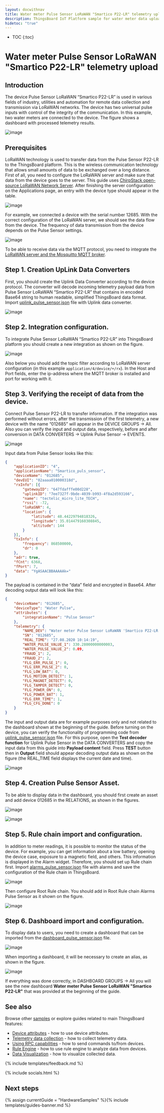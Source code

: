 ```yaml
---
layout: docwithnav
title: Water meter Pulse Sensor LoRaWAN "Smartico P22-LR" telemetry upload
description: ThingsBoard IoT Platform sample for water meter data upload over MQTT using Pulse Sensor LoRaWAN "Smartico P22-LR".
hidetoc: "true"
---
```


* TOC
{:toc}

# Water meter Pulse Sensor LoRaWAN "Smartico P22-LR" telemetry upload
## Introduction
The device Pulse Sensor LoRaWAN “Smartico P22-LR” is used in various fields of industry, utilities and automation for remote data collection and transmission via LoRaWAN networks. The device has two universal pulse inputs with control of the integrity of the communication. In this example, two water meters are connected to the device. The figure shows a dashboard with processed telemetry results.

![image](https://img.thingsboard.io/samples/smartico/pulse-sensor-lorawan/dashboard.png)

## Prerequisites
LoRaWAN technology is used to transfer data from the Pulse Sensor P22-LR to the ThingsBoard platform. This is the wireless communication technology that allows small amounts of data to be exchanged over a long distance. First of all, you need to configure the LoRaWAN server and make sure that data from the device goes to the server.  This guide uses [ChirpStack open-source LoRaWAN Network Server](https://www.chirpstack.io/application-server/).
After finishing the server configuration on the Applications page, an entry with the device type should appear in the table.

![image](https://img.thingsboard.io/samples/smartico/pulse-sensor-lorawan/Lorawan1.PNG)

For example, we connected a device with the serial number 12685. With the correct configuration of the LoRaWAN server, we should see the data flow from the device. The frequency of data transmission from the device depends on the Pulse Sensor settings.

![image](https://img.thingsboard.io/samples/smartico/pulse-sensor-lorawan/Lorawan2.PNG)

To be able to receive data via the MQTT protocol, you need to integrate the [LoRaWAN server and the Mosquitto MQTT broker](https://www.chirpstack.io/application-server/integrations/mqtt/).
## Step 1. Creation UpLink Data Converters
First, you should create the Uplink Data Converter according to the device protocol. The converter will decode incoming telemetry payload data from Pulse Sensor LoRaWAN “Smartico P22-LR” that contains in encoded Base64 string to human readable, simplified ThingsBoard data format. Import [uplink_pulse_sensor.json](/docs/samples/smartico/pulse-sensor-lorawan/resources/uplink_pulse_sensor.json) file with Uplink data converter.  

![image](https://img.thingsboard.io/samples/smartico/pulse-sensor-lorawan/uplink_import.PNG)

## Step 2. Integration configuration.
To integrate Pulse Sensor LoRaWAN “Smartico P22-LR” into ThingsBoard platform you should create a new integration as shown on the figure.

![image](https://img.thingsboard.io/samples/smartico/pulse-sensor-lorawan/integration.PNG)

Also below you should add the topic filter according to LoRaWAN server configuration (in this example ```application/4/device/+/rx```). In the Host and Port fields, enter the ip-address where the MQTT broker is installed and port for working with it.
## Step 3. Verifying the receipt of data from the device.
Connect Pulse Sensor P22-LR to transfer information. If the integration was performed without errors, after the transmission of the first telemetry, a new device with the name “012685” will appear in the DEVICE GROUPS → All. Also you can verify the input and output data, respectively, before and after conversion in DATA CONVERTERS → Uplink Pulse Sensor → EVENTS.

![image](https://img.thingsboard.io/samples/smartico/pulse-sensor-lorawan/verify1.PNG)

Input data from Pulse Sensor looks like this:
```json
{
    "applicationID": "4",
    "applicationName": "Smartico_puls_sensor",
    "deviceName": "012685",
    "devEUI": "02aaaa010000318d",
    "rxInfo": [{
        "gatewayID": "647fdafffe00d228",
        "uplinkID": "7ee7327f-9bde-4039-b993-4f8a2d593166",
        "name": "tectelic_micro_lite_TECH",
        "rssi": -72,
        "loRaSNR": 4,
        "location": {
            "latitude": 48.44229794818326,
            "longitude": 35.014479160308845,
            "altitude": 144
        }
    }],
    "txInfo": {
        "frequency": 868500000,
        "dr": 0
    },
    "adr": true,
    "fCnt": 6368,
    "fPort": 7,
    "data": "YgASAACBBAAAAAk="
}

```
The payload is contained in the “data” field and encrypted in Base64. After decoding output data will look like this:
```json
{
    "deviceName": "012685",
    "deviceType": "Water Pulse",
    "attributes": {
        "integrationName": "Pulse Sensor"
    },
    "telemetry": {
        "NAME_DEV": "Water meter Pulse Sensor LoRaWAN 'Smartico P22-LR'",
        "SN": "012685",
        "REAL_TIME": "27.08.2020 10:14:19",
        "WATER_PULSE_VALUE_1": 330.28000000000003,
        "WATER_PULSE_VALUE_2": 0.09,
        "FRAUD_1": 2,
        "FRAUD_2": 2,
        "FLG_ERR_PULSE_1": 0,
        "FLG_ERR_PULSE_2": 0,
        "FLG_LOW_BAT": 0,
        "FLG_MOTION_DETECT": 1,
        "FLG_MAGNET_DETECT": 0,
        "FLG_TAMPER_DETECT": 0,
        "FLG_POWER_ON": 0,
        "FLG_POWER_BAT": 1,
        "FLG_ERR_TIME": 1,
        "FLG_CFG_DONE": 0
    }
}
```
The input and output data are for example purposes only and not related to the dashboard shown at the beginning of the guide. 
Before turning on the device, you can verify the functionality of programming code from [uplink_pulse_sensor.json](/docs/samples/smartico/pulse-sensor-lorawan/resources/uplink_pulse_sensor.json) file. For this purpose, open the **Test decoder function** for Uplink Pulse Sensor in the DATA CONVERTERS and copy the input data from this guide into **Payload content** field. Press **TEST** button then in **Output** field should appear decoding output data as shown on the figure (the REAL_TIME field displays the current date and time).

![image](https://img.thingsboard.io/samples/smartico/pulse-sensor-lorawan/verify2.PNG)

## Step 4. Creation Pulse Sensor Asset.
To be able to display data in the dashboard, you should first create an asset and add device 012685 in the RELATIONS, as shown in the figures.

![image](https://img.thingsboard.io/samples/smartico/pulse-sensor-lorawan/asset1.PNG)

![image](https://img.thingsboard.io/samples/smartico/pulse-sensor-lorawan/asset2.PNG)

## Step 5. Rule chain import and configuration.
In addition to meter readings, it is possible to monitor the status of the device. For example, you can get information about a low battery, opening the device case, exposure to a magnetic field, and others. This information is displayed in the Alarm widget. Therefore, you should set up Rule chain first. Import [alarms_pulse_sensor.json](/docs/samples/smartico/pulse-sensor-lorawan/resources/alarms_pulse_sensor.json) file with alarms and save the configuration of the Rule chain in ThingsBoard. 

![image](https://img.thingsboard.io/samples/smartico/pulse-sensor-lorawan/alarms1.PNG)

Then configure Root Rule chain. You should add in Root Rule chain Alarms Pulse Sensor as it shown on the figure.

![image](https://img.thingsboard.io/samples/smartico/pulse-sensor-lorawan/alarms2.PNG)

## Step 6. Dashboard import and configuration.
To display data to users, you need to create a dashboard that can be imported from the [dashboard_pulse_sensor.json](/docs/samples/smartico/pulse-sensor-lorawan/resources/dashboard_pulse_sensor.json) file. 

![image](https://img.thingsboard.io/samples/smartico/pulse-sensor-lorawan/importDashboard.PNG)

When importing a dashboard, it will be necessary to create an alias, as shown in the figure.

![image](https://img.thingsboard.io/samples/smartico/pulse-sensor-lorawan/alias.PNG)

If everything was done correctly, in DASHBOARD GROUPS → All you will see the new dashboard **Water meter Pulse Sensor LoRaWAN "Smartico P22-LR"** that was provided at the beginning of the guide.

## See also

Browse other [samples](/docs/samples) or explore guides related to main ThingsBoard features:

 - [Device attributes](/docs/user-guide/attributes/) - how to use device attributes.
 - [Telemetry data collection](/docs/user-guide/telemetry/) - how to collect telemetry data.
 - [Using RPC capabilities](/docs/user-guide/rpc/) - how to send commands to/from devices.
 - [Rule Engine](/docs/user-guide/rule-engine/) - how to use rule engine to analyze data from devices.
 - [Data Visualization](/docs/user-guide/visualization/) - how to visualize collected data.

{% include templates/feedback.md %}

{% include socials.html %}

## Next steps

{% assign currentGuide = "HardwareSamples" %}{% include templates/guides-banner.md %}
